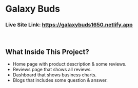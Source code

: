 # Galaxy Buds

### Live Site Link: https://galaxybuds1650.netlify.app

<br>

## What Inside This Project?

- Home page with product description & some reviews.
- Reviews page that shows all reviews.
- Dashboard that shows business charts.
- Blogs that includes some question & answer.
